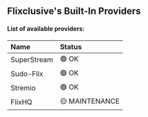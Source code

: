 ## Flixclusive's Built-In Providers
#### List of available providers:
| Name          | Status    |
| :-----------  | :-------  |
| SuperStream | 🟢 OK |
| Sudo-Flix | 🟢 OK |
| Stremio | 🟢 OK |
| FlixHQ | 🟡 MAINTENANCE |
